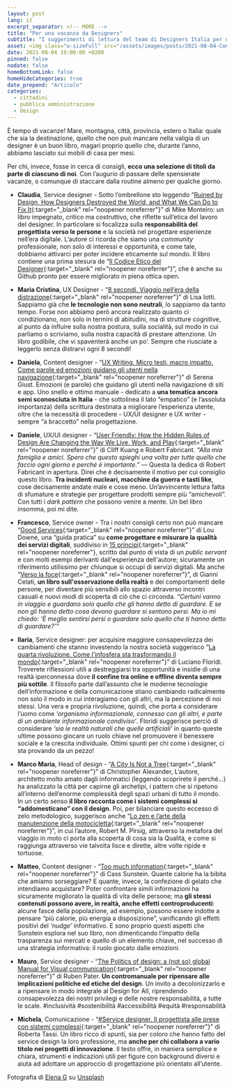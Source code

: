 ```yaml
---
layout: post
lang: it
excerpt_separator: <!-- MORE -->
title: "Per una vacanza da Designers"
subtitle: "I suggerimenti di lettura del team di Designers Italia per non annoiarsi sotto l’ombrellone"
asset: <img class="u-sizeFull" src="/assets/images/posts/2021-08-04-Consiglidilettura.jpg" alt="una persona che legge un libro in spiaggia" />
date: 2021-08-04 19:00:00 +0200
pinned: false
nodate: false
homeBottomLink: false
homeHideCategories: true
date_prepend: "Articolo"
categories:
  - cittadini
  - pubblica amministrazione
  - design
---
```


<!-- MORE -->
È tempo di vacanze! Mare, montagna, città, provincia, estero o Italia: quale che sia la destinazione, quello che non può mancare nella valigia di un designer è un buon libro, magari proprio quello che, durante l’anno, abbiamo lasciato sui mobili di casa per mesi.

Per chi, invece, fosse in cerca di consigli, **ecco una selezione di titoli da parte di ciascuno di noi**. Con l’augurio di passare delle spensierate vacanze, o comunque di staccare dalla routine almeno per qualche giorno.

* **Claudia**, Service designer - Sotto l’ombrellone sto leggendo “[Ruined by Design, How Designers Destroyed the World, and What We Can Do to Fix It](https://www.ruinedby.design/){:target="_blank" rel="noopener noreferrer"}” di Mike Monteiro: un libro impegnato, critico ma costruttivo, che riflette sull’etica del lavoro del designer. In particolare si focalizza sulla **responsabilità del progettista verso le persone** e la società nel progettare esperienze nell’era digitale. L’autore ci ricorda che siamo una *community* professionale, non solo di interessi e opportunità, e come tale, dobbiamo attivarci per poter incidere eticamente sul mondo. Il libro contiene una prima stesura de “[Il Codice Etico del Designer](https://github.com/mmmonteiro/designethics/blob/master/it_IT.md){:target="_blank" rel="noopener noreferrer"}”, che è anche su Github pronto per essere migliorato in piena ottica open.

* **Maria Cristina**, UX Designer - “[8 secondi. Viaggio nell’era della distrazione](https://www.ilsaggiatore.com/libro/8-secondi/){:target="_blank" rel="noopener noreferrer"}” di Lisa Iotti. Sappiamo già che **le tecnologie non sono neutrali**, lo sappiamo da tanto tempo. Forse non abbiamo però ancora realizzato quanto ci condizionano, non solo in termini di abitudini, ma di strutture cognitive, al punto da influire sulla nostra postura, sulla socialità, sul modo in cui parliamo o scriviamo, sulla nostra capacità di prestare attenzione. Un libro godibile, che vi spaventerà anche un po’. Sempre che riusciate a leggerlo senza distrarvi ogni 8 secondi!

* **Daniela**, Content designer - “[UX Writing. Micro testi, macro impatto. Come parole ed emozioni guidano gli utenti nella navigazione](https://www.hoepli.it/libro/ux-writing/9788820390587.html){:target="_blank" rel="noopener noreferrer"}” di Serena Giust. Emozioni (e parole) che guidano gli utenti nella navigazione di siti e app. Uno snello e ottimo manuale - dedicato a **una tematica ancora semi sconosciuta in Italia** - che sottolinea il lato “empatico” (e l’assoluta importanza) della scrittura destinata a migliorare l’esperienza utente, oltre che la necessità di procedere - UX/UI designer e UX writer - sempre “a braccetto” nella progettazione.

* **Daniele**, UX/UI designer - “[User Friendly: How the Hidden Rules of Design Are Changing the Way We Live, Work, and Play](https://www.goodreads.com/book/show/41940285-user-friendly){:target="_blank" rel="noopener noreferrer"}” di Cliff Kuang e Robert Fabricant. *“Alla mia famiglia e amici. Spero che questo spieghi una volta per tutte quello che faccio ogni giorno e perché è importante.”* — Questa la dedica di Robert Fabricant in apertura. Direi che è decisamente il motivo per cui consiglio questo libro. **Tra incidenti nucleari, macchine da guerra e tasti like**, cose decisamente andate male e cose meno. Un’avvincente lettura fatta di sfumature e strategie per progettare prodotti sempre più “amichevoli”. Con tutti i *dark pattern* che possono venire a mente. Un bel libro insomma, poi mi dite.

* **Francesco**, Service owner - Tra i nostri consigli certo non può mancare “[Good Services](https://good.services/){:target="_blank" rel="noopener noreferrer"}” di Lou Downe, una “guida pratica” su **come progettare e misurare la qualità dei servizi digitali**, suddiviso in [15 principi](https://good.services/15-principles-of-good-service-design){:target="_blank" rel="noopener noreferrer"}, scritto dal punto di vista di un *public servant* e con molti esempi derivanti dall'esperienza dell'autore; sicuramente un riferimento utilissimo per chiunque si occupi di servizi digitali. Ma anche “[Verso la foce](https://it.wikipedia.org/wiki/Verso_la_foce){:target="_blank" rel="noopener noreferrer"}”, di Gianni Celati, **un libro sull'osservazione della realtà** e dei comportamenti delle persone, per diventare più sensibili allo spazio attraverso incontri casuali e nuovi modi di scoperta di ciò che ci circonda. *“Certuni vanno in viaggio e guardano solo quello che gli hanno detto di guardare. E se non gli hanno detto cosa devono guardare si sentono persi. Ma io mi chiedo: ‘È meglio sentirsi persi o guardare solo quello che ti hanno detto di guardare?’”*

* **Ilaria**, Service designer: per acquisire maggiore consapevolezza dei cambiamenti che stanno investendo la nostra società suggerisco “[La quarta rivoluzione. Come l'infosfera sta trasformando il mondo](https://www.raffaellocortina.it/scheda-libro/luciano-floridi/la-quarta-rivoluzione-9788860309334-2638.html){:target="_blank" rel="noopener noreferrer"}” di Luciano Floridi. Troverete riflessioni utili a destreggiarsi tra opportunità e insidie di una realtà iperconnessa dove **il confine tra online e offline diventa sempre più sottile**. Il filosofo parte dall’assunto che le moderne tecnologie dell’informazione e della comunicazione stiano cambiando radicalmente non solo il modo in cui interagiamo con gli altri, ma la percezione di noi stessi. Una vera e propria rivoluzione, quindi, che porta a considerare l’uomo come *‘organismo informazionale, connesso con gli altri, e parte di un ambiente informazionale condiviso’*. Floridi suggerisce perciò di considerare *‘sia le realtà naturali che quelle artificiali’* in quanto queste ultime possono giocare un ruolo chiave nel promuovere il benessere sociale e la crescita individuale. Ottimi spunti per chi come i designer, ci sta provando da un pezzo!

* **Marco Maria**, Head of design - “[A City Is Not a Tree](https://en.m.wikipedia.org/wiki/A_City_Is_Not_a_Tree){:target="_blank" rel="noopener noreferrer"}” di Christopher Alexander, L’autore, architetto molto amato dagli informatici (leggendo scoprirete il perché...) ha analizzato la città per capirne gli archetipi, i pattern che si ripetono all’interno dell’enorme complessità degli spazi urbani di tutto il mondo. In un certo senso **il libro racconta come i sistemi complessi si “addomesticano” con il design**. Poi, per bilanciare questo eccesso di zelo metodologico, suggerisco anche “[Lo zen e l’arte della manutenzione della motocicletta](https://www.adelphi.it/libro/9788845907340){:target="_blank" rel="noopener noreferrer"}”, in cui l’autore, Robert M. Pirsig, attraverso la metafora del viaggio in moto ci porta alla scoperta di cosa sia la Qualità, e come si raggiunga attraverso vie talvolta lisce e dirette, altre volte ripide e tortuose.

* **Matteo**, Content designer - “[Too much information](https://mitpress.mit.edu/books/too-much-information){:target="_blank" rel="noopener noreferrer"}” di Cass Sunstein. Quante calorie ha la bibita che amiamo sorseggiare? E quante, invece, la confezione di gelato che intendiamo acquistare? Poter confrontare simili informazioni ha sicuramente migliorato la qualità di vita delle persone; ma **gli stessi contenuti possono avere, in realtà, anche effetti controproducenti**: alcune fasce della popolazione, ad esempio, possono essere indotte a pensare “più calorie, più energia a disposizione”, vanificando gli effetti positivi del *‘nudge’* informativo. E sono proprio questi aspetti che Sunstein esplora nel suo libro, non dimenticando l’impatto della trasparenza sui mercati e quello di un elemento chiave, nel successo di una strategia informativa: il ruolo giocato dalle emozioni.

* **Mauro**, Service designer - “[The Politics of design: a (not so) global Manual for Visual communication](https://mitpress.mit.edu/books/too-much-information){:target="_blank" rel="noopener noreferrer"}” di Ruben Pater. **Un contromanuale per ripensare alle implicazioni politiche ed etiche del design**. Un invito a decolonizzarlo e a ripensare in modo integrale al Design for All, riprendendo consapevolezza dei nostri privilegi e delle nostre responsabilità, a tutte le scale. #inclusività #sostenibilità #accessibilità #equità #responsabilità

* **Michela**, Comunicazione - “[#Service designer. Il progettista alle prese con sistemi complessi](https://www.francoangeli.it/Ricerca/scheda_libro.aspx?Id=25177){:target="_blank" rel="noopener noreferrer"}” di Roberta Tassi. Un libro ricco di spunti, sia per coloro che hanno fatto del service design la loro professione, ma **anche per chi collabora a vario titolo nei progetti di innovazione**. Il testo offre, in maniera semplice e chiara, strumenti e indicazioni utili per figure con background diversi e aiuta ad adottare un approccio di progettazione più orientato all’utente.


<div class="u-text-xxs u-textRight u-textItalic u-margin-bottom-xl">
  Fotografia di <a href="https://unsplash.com/@patriotbarrow" target="_blank">Elena G</a> su <a href="https://unsplash.com/photos/3w1XBUGj4ds" target="_blank">Unsplash</a>
</div>

